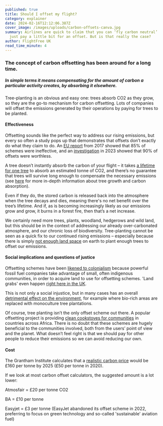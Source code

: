 ```yaml
---
published: true
title: Should I offset my flight?
category: explainer
date: 2024-02-16T12:12:06.387Z
cover_image: /images/uploads/carbon-offsets-canva.jpg
summary: Airlines are quick to claim that you can ‘fly carbon neutral’ if you
  just pay a little bit for an offset. But is that really the case?
author: FlightFree UK
read_time_minute: 4
---
```

### The concept of carbon offsetting has been around for a long time.

##### In simple terms it means compensating for the amount of carbon a particular activity creates, by absorbing it elsewhere. 

Tree-planting is an obvious and easy one: trees absorb CO2 as they grow, so they are the go-to mechanism for carbon offsetting. Lots of companies will offset the emissions generated by their operations by paying for trees to be planted. 

#### Effectiveness

Offsetting sounds like the perfect way to address our rising emissions, but every so often a study pops up that demonstrates that offsets don’t exactly do what they claim to do. An [EU report](https://www.transportenvironment.org/discover/85-offsets-failed-reduce-emissions-says-eu-study/) from 2017 showed that 85% of schemes were ineffective, and an [investigation](https://www.theguardian.com/environment/2023/jan/18/revealed-forest-carbon-offsets-biggest-provider-worthless-verra-aoe) in 2023 showed that 90% of offsets were worthless.

A tree doesn’t instantly absorb the carbon of your flight – it takes [a lifetime for one tree](https://www.nationaltrust.org.uk/our-cause/nature-climate/climate-change-sustainability/our-ambition-to-establish-20-million-trees-to-tackle-climate-change) to absorb an estimated tonne of CO2, and there’s no guarantee that trees will survive long enough to compensate the necessary emissions (see [here](https://www.naturefund.de/fileadmin/pdf/Studien/Waelder/Trees-for-carbon-sequestration.pdf) for more in-depth information about tree growth and carbon absorption).

Even if they do, the stored carbon is released back into the atmosphere when the tree decays and dies, meaning there's no net benefit over the tree’s lifetime. And if, as is becoming increasingly likely as our emissions grow and grow, it burns in a forest fire, then that’s a net increase.

We certainly need more trees, plants, woodland, hedgerows and wild land, but this should be in the context of addressing our already over-carbonated atmosphere, and our chronic loss of biodiversity. Tree-planting cannot be seen as a quick fix to our continued rising emissions – especially because there is simply [not enough land space](https://www.theguardian.com/environment/2021/nov/13/the-problem-with-fixing-the-climate-with-trees-were-going-to-need-a-bigger-planet) on earth to plant enough trees to offset our emissions.

#### Social implications and questions of justice

Offsetting schemes have been [likened to colonialism](https://www.independent.co.uk/climate-change/news/cop26-climate-summit-indigenous-offsetting-b1951289.html) because powerful fossil fuel companies take advantage of small, often indigenous communities, in order to acquire land to use for offsetting schemes. '﻿Land grabs' even happen [right here in the UK](https://www.thenationalnews.com/world/uk-news/2022/04/28/warning-firms-buying-land-to-offset-carbon-footprints-are-making-ecological-dead-zones/).

This is not only a social injustice, but in many cases has an overall [detrimental effect on the environment](https://www.sciencedirect.com/science/article/abs/pii/S0743016714000692), for example where bio-rich areas are replaced with monoculture tree plantations. 

Of course, tree planting isn’t the only offset scheme out there. A popular o﻿ffsetting project is providing [clean cookstoves for communities](https://mukurustoves.org/) in countries across Africa. There is no doubt that these schemes are hugely beneficial to the communities involved, both from the users’ point of view and the planet. What doesn’t feel right is that we should pay for other people to reduce their emissions so we can avoid reducing our own. 

#### Cost

T﻿he Grantham Institute calculates that a [realistic carbon price](https://www.lse.ac.uk/granthaminstitute/wp-content/uploads/2019/05/GRI_POLICY-REPORT_How-to-price-carbon-to-reach-net-zero-emissions-in-the-UK.pdf) would be £160 per tonne by 2025 (£50 per tonne in 2020).

I﻿f we look at most carbon offset calculators, the suggested amount is a lot lower: 

Atmosfair = £20 per tonne CO2

BA = £10 per tonne

Easyjet = £3 per tonne (EasyJet abandoned its offset scheme in 2022, preferring to focus on green technology and so-called 'sustainable' aviation fuel)